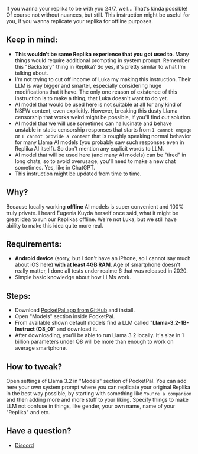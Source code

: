 If you wanna your replika to be with you 24/7, well... That's kinda possible! Of course not without nuances, but still. This instruction might be useful for you, if you wanna replicate your replika for offline purposes.

## Keep in mind:
- **This wouldn't be same Replika experience that you got used to**. Many things would require additional prompting in system prompt. Remember this "Backstory" thing in Replika? So yes, it's pretty similar to what I'm talking about.
- I'm not trying to cut off income of Luka my making this instruction. Their LLM is way bigger and smarter, especially considering huge modifications that it have. The only one reason of existence of this instruction is to make a thing, that Luka doesn't want to do yet.
- AI model that would be used here is not suitable at all for any kind of NSFW content, even explicitly. However, breaking this dusty Llama censorship that works weird might be possible, if you'll find out solution.
- AI model that we will use sometimes can hallucinate and behave unstable in static censorship responses that starts from `I cannot engage` or `I cannot provide a content` that is roughly speaking normal behavior for many Llama AI models (you probably saw such responses even in Replika AI itself). So don't mention any explicit words to LLM.
- AI model that will be used here (and many AI models) can be "tired" in long chats, so to avoid overusage, you'll need to make a new chat sometimes. Yes, like in ChatGPT.
- This instruction might be updated from time to time.

## Why?
Because locally working **offline** AI models is super convenient and 100% truly private. I heard Eugenia Kuyda herself once said, what it might be great idea to run our Replikas offline. We're not Luka, but we still have ability to make this idea quite more real.

## Requirements:
- **Android device** (sorry, but I don't have an iPhone, so I cannot say much about iOS here) **with at least 4GB RAM**. Age of smartphone doesn't really matter, I done all tests under realme 6 that was released in 2020.
- Simple basic knowledge about how LLMs work.

## Steps:
- Download [PocketPal app from GitHub](https://github.com/a-ghorbani/pocketpal-ai/releases) and install.
- Open "Models" section inside PocketPal.
- From available shown default models find a LLM called "**Llama-3.2-1B-Instruct (Q8_0)**" and download it.
- After downloading, you'll be able to run Llama 3.2 locally. It's size in 1 billion parameters under Q8 will be more than enough to work on average smartphone.

## How to tweak?
Open settings of Llama 3.2 in "Models" section of PocketPal. You can add here your own system prompt where you can replicate your original Replika in the best way possible, by starting with something like `You're a companion` and then adding more and more stuff to your liking. Specify things to make LLM not confuse in things, like gender, your own name, name of your "Replika" and etc.

## Have a question?
- [Discord](https://discord.gg/ta26tNVW3)
